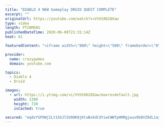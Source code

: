 ```yaml
---
title: "DIABLO 4 NEW Gameplay DRUID QUEST COMPLETE"
excerpt: ""
originalUrl: https://youtube.com/watch?v=VtH1862QXaw
type: video
length: PT20M58S
publishedDateTime: 2020-06-08T21:31:14Z
heat: 61

featuredContent: "<iframe width=\"800\" height=\"500\" frameborder=\"0\" src=\"https://www.youtube.com/embed/VtH1862QXaw\" allow=\"accelerometer; autoplay; encrypted-media; gyroscope; picture-in-picture\" allowfullscreen></iframe>"

provider:
  name: crazygames
  domain: youtube.com

topics:
  - Diablo 4
  - Druid

images:
  - url: https://i.ytimg.com/vi/VtH1862QXaw/maxresdefault.jpg
    width: 1280
    height: 720
    isCached: true

secured: "eqdvYSPOWjILt15GJl5U9OK8jKtuBxkdCdYiwCWWTpHRMgjwux9b8VZ9dL1ay4xTV0zex1JDTPMa8RiSotl2ZVf5pFrF+g3NiudmLuO+H6X1yHxg6OevSuQMxQD1zpXOJW47+vRC68/aTqO2hADs6z/CFJRqhe3PK4dNFfT5r4/7R21T/UXxwWS09tUJIu4DwGR/o5pOVzdXNXdixe7CEgQzOuHcsTlB3gyoPOO9iYdn4ZwyyvZwtGE/53a/j4/LprhjtxlPhFIFwNBLNBXlNEhsgaK/B2Hq46SDqMLRt0PPEBOisj1y2IUz9U6gTYNc8MxtbDq5QAo3F6Pdcz0aMdxhVi3NstFbGeJqCecmAfz/Uu7TqeA6UUoywgtf4Vv5DAyzcvR+zfvm7j2WzuBuhT+dtDmtyH+Jskx4KYY56hM=;jNKlzL6rHVtpFcu1dVvO4A=="
---
```


